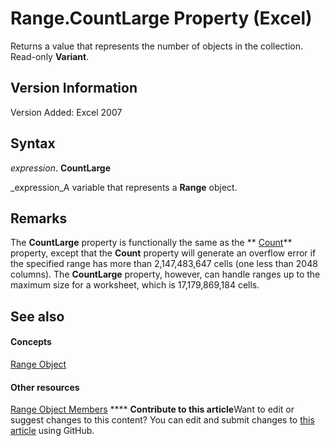 
# Range.CountLarge Property (Excel)

Returns a value that represents the number of objects in the collection. Read-only  **Variant**.


## Version Information

Version Added: Excel 2007 


## Syntax

 _expression_. **CountLarge**

 _expression_A variable that represents a  **Range** object.


## Remarks

The  **CountLarge** property is functionally the same as the ** [Count](080cbbe7-056f-b21c-9004-171a6acce664.md)** property, except that the **Count** property will generate an overflow error if the specified range has more than 2,147,483,647 cells (one less than 2048 columns). The **CountLarge** property, however, can handle ranges up to the maximum size for a worksheet, which is 17,179,869,184 cells.


## See also


#### Concepts


 [Range Object](b8207778-0dcc-4570-1234-f130532cc8cd.md)
#### Other resources


 [Range Object Members](4336bf81-1e63-7e44-1792-baf366a027a7.md)
****   **Contribute to this article**Want to edit or suggest changes to this content? You can edit and submit changes to  [this article](https://github.com/jhershey00/VBA_Excel_Test/OpenXMLCon/articles/3a46ef6d-a339-b15e-990d-b11f462fb602.md) using GitHub.

